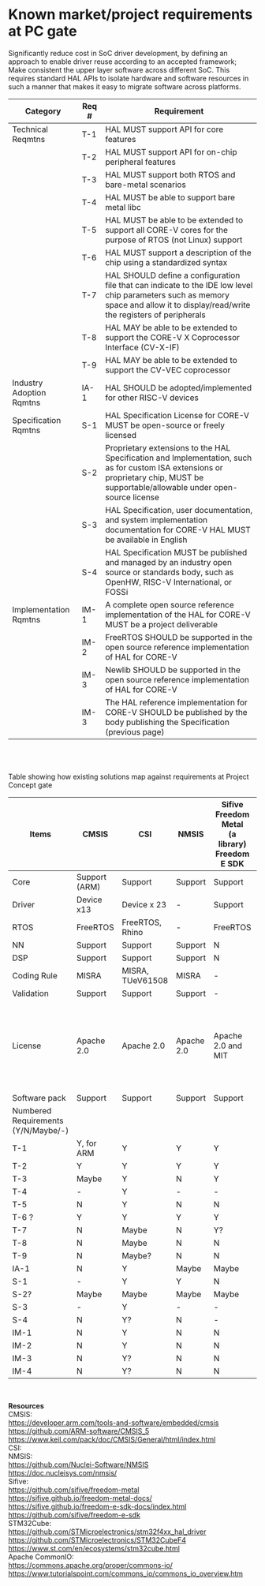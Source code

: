 
# Known market/project requirements at PC gate
Significantly reduce cost in SoC driver development, by defining an approach to enable driver reuse according to an accepted framework;<br>
Make consistent the upper layer software across different SoC. This requires standard HAL APIs to isolate hardware and software resources in such a manner that makes it easy to migrate software across platforms.

| Category | Req # | Requirement |
| --- | --- | --- |
| Technical Reqmtns	| T-1	| HAL MUST support API for core features |
|     | T-2	| HAL MUST support API for on-chip peripheral features | 
|     | T-3	| HAL MUST support both RTOS and bare-metal scenarios |
|     | T-4	| HAL MUST be able to support bare metal libc |
|     | T-5	| HAL MUST be able to be extended to support all CORE-V cores for the purpose of RTOS (not Linux) support|
|     | T-6	| HAL MUST support a description of the chip using a standardized syntax|
|     | T-7	| HAL SHOULD define a configuration file that can indicate to the IDE low level chip parameters such as memory space and allow it to display/read/write the registers of peripherals|
|     | T-8	| HAL MAY be able to be extended to support the CORE-V X Coprocessor Interface (CV-X-IF)|
|     | T-9 | HAL MAY be able to be extended to support the CV-VEC coprocessor|
| Industry Adoption Rqmtns|	IA-1	| HAL SHOULD be adopted/implemented for other RISC-V devices|
| Specification Rqmtns| S-1	| HAL Specification License for CORE-V MUST be open-source or freely licensed |
|    | S-2 | Proprietary extensions to the HAL Specification and Implementation, such as for custom ISA extensions or proprietary chip, MUST be supportable/allowable under open-source license|
|    | S-3	| HAL Specification, user documentation, and system implementation documentation for CORE-V HAL MUST be available in English |
|    | S-4	| HAL Specification MUST be published and managed by an industry open source or standards body, such as OpenHW, RISC-V International, or FOSSi|
| Implementation Rqmtns |	IM-1 | A complete open source reference implementation of the HAL for CORE-V MUST be a project deliverable |
|    | IM-2 |	FreeRTOS SHOULD be supported in the open source reference implementation of HAL for CORE-V |
|    | IM-3	|Newlib SHOULD be supported in the open source reference implementation of HAL for CORE-V |
|    | IM-3	| The HAL reference implementation for CORE-V SHOULD be published by the body publishing the Specification (previous page)| 

<br>
<br>
<br>
Table showing how existing solutions map against requirements at Project Concept gate

|  Items | 	CMSIS |	CSI |  NMSIS | Sifive Freedom Metal <br> (a library) <br> Freedom E SDK | STM32F4 HAL <br> STM32Cube <br> (a SDK?)  | CommonIO <br> (It is something different)  |
| --- | --- | --- | --- | --- | --- | --- |
| Core | Support (ARM) |	Support	| Support	|  Support  |  Support (ARM)  |     |
| Driver | Device x13 |	Device  x 23 | 	- |  Support  |  Support   |    |
| RTOS| FreeRTOS |	FreeRTOS, Rhino	| -   |   FreeRTOS  | FreeRTOS     |	    |
| NN	| Support	| Support |	Support  |  N  | Support   |	    |
| DSP	| Support	| Support	| Support	|   N  |  Support  |      |
| Coding Rule | MISRA | MISRA, TUeV61508 |	MISRA |  -  | -   |	    |
| Validation | Support |	Support |	 Support |  -  |  -  |	    |
| License |	Apache 2.0 |	Apache 2.0 |	Apache 2.0 |  Apache 2.0 and MIT  | Apache License 2.0, MIT <br> BSD-3-Clause, ST SLA0044 <br> Independent JPEG Group License  |	    |
| Software pack |	Support	| Support |	Support	|  Support  | Support   |    |
| Numbered Requirements	<br> (Y/N/Maybe/-)|     |    |    |    |    |		   |	
| T-1 |  Y, for ARM  | Y   |  Y   |   Y |  Y, for ARM  |		   |		
| T-2 |  Y  |  Y  |  Y  |  Y  |  Y   |	 |		
| T-3 |  Maybe  |  Y  |  N  |  Y  | Y  |	    |		
| T-4 | -  |  Y  | -  |  - |  -  |		   |		
| T-5 |  N  |  Y  |  N  |  N  |  N  |			|	
| T-6 ? |  Y  |  Y  | Y   |  Y  | Y   |	   |		
| T-7 |  N  |  Maybe  |  N |  Y?  | N   |				|
| T-8 | N   | Maybe   |  N |  N  |   N |			|	
| T-9 |  N  |  Maybe?  |  N  |  N  |  N  |				|
| IA-1 | N  |  Y  |  Maybe  |  Maybe  | N   |			|	
| S-1 |  -  |  Y  |  Y  |  N  |  -  |	   |			
| S-2? |  Maybe  |  Maybe  |  Maybe  |  Maybe  |  Maybe  |	    |		
| S-3 |  -  |  Y  |  -  |  -  |   - |		   |	
| S-4 |  N  |  Y?  |  N  | -  |  N  |      |			
| IM-1 | N  |  Y  |  N  |  N  |  N  |		   |		
| IM-2 | N  |  Y  |  N  |  N  |   N |	    |			
| IM-3 | N  |  Y?  |  N  |  N  |  N  |	     |			
| IM-4 | N  |  Y?  |  N  |  N  |   N |		    |	
<br>

**Resources** <br>
CMSIS: <br> https://developer.arm.com/tools-and-software/embedded/cmsis <br> https://github.com/ARM-software/CMSIS_5 <br> https://www.keil.com/pack/doc/CMSIS/General/html/index.html <br>
CSI: <br>
NMSIS: <br> https://github.com/Nuclei-Software/NMSIS <br> https://doc.nucleisys.com/nmsis/ <br> 
Sifive: <br>  https://github.com/sifive/freedom-metal <br> https://sifive.github.io/freedom-metal-docs/ <br> https://sifive.github.io/freedom-e-sdk-docs/index.html <br> https://github.com/sifive/freedom-e-sdk <br>
STM32Cube: <br> https://github.com/STMicroelectronics/stm32f4xx_hal_driver <br> https://github.com/STMicroelectronics/STM32CubeF4 <br> https://www.st.com/en/ecosystems/stm32cube.html <br> 
Apache CommonIO: <br> https://commons.apache.org/proper/commons-io/ <br> https://www.tutorialspoint.com/commons_io/commons_io_overview.htm <br>
  





